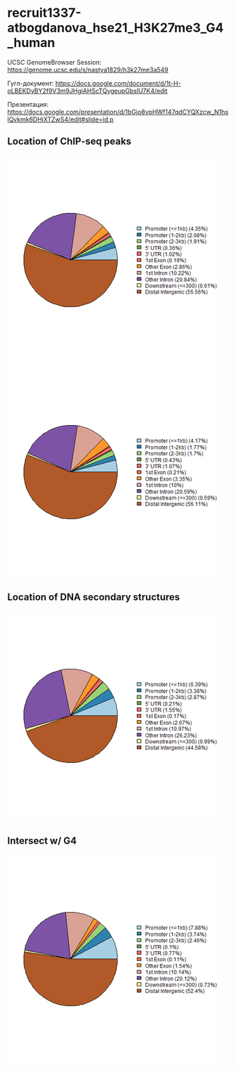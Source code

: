 # recruit1337-atbogdanova_hse21_H3K27me3_G4_human

UCSC GenomeBrowser Session: 
https://genome.ucsc.edu/s/nastya1829/h3k27me3a549

Гугл-документ:
https://docs.google.com/document/d/1t-H-oLBEKDvBY2f9V3m9JHgiAHScTQygeupGbslU7K4/edit

Презентация: 
https://docs.google.com/presentation/d/1bGjo8vpHWf147qdCYQXzcw_N1hslQvkmk6DHiXTZwS4/edit#slide=id.p

## Location of ChIP-seq peaks
![alt text](https://github.com/recruit1337/recruit1337-atbogdanova_hse21_H3K27me3_G4_human/blob/main/images/chip_seeker.H3K27me3_A549.ENCFF522WJJ.hg19.plotAnnoPie.png)
![alt text](https://github.com/recruit1337/recruit1337-atbogdanova_hse21_H3K27me3_G4_human/blob/main/images/chip_seeker.H3K27me3_A549.ENCFF684ZZH.hg19.plotAnnoPie.png)

## Location of DNA secondary structures
![alt text](https://github.com/recruit1337/recruit1337-atbogdanova_hse21_H3K27me3_G4_human/blob/main/images/chip_seeker.G4_seq_Li_KPDS.plotAnnoPie.png)

## Intersect w/ G4
![alt text](https://github.com/recruit1337/recruit1337-atbogdanova_hse21_H3K27me3_G4_human/blob/main/images/chip_seeker.H3K27me3_A549.merge.hg19.intersect_with_gsm.plotAnnoPie.png)

